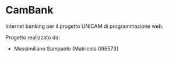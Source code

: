 # CamBank
Internet banking per il progetto UNICAM di programmazione web.

Progetto realizzato da:
  - Massimiliano Sampaolo [Matricola 095573]
